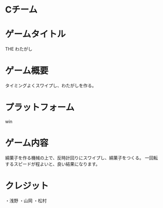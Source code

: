 # Cチーム


# ゲームタイトル

THE わたがし


# ゲーム概要

タイミングよくスワイプし、わたがしを作る。


# プラットフォーム

win

# ゲーム内容

綿菓子を作る機械の上で、反時計回りにスワイプし、綿菓子をつくる。
一回転するスピードが程よいと、良い結果になります。


# クレジット

・浅野
・山岡
・松村
